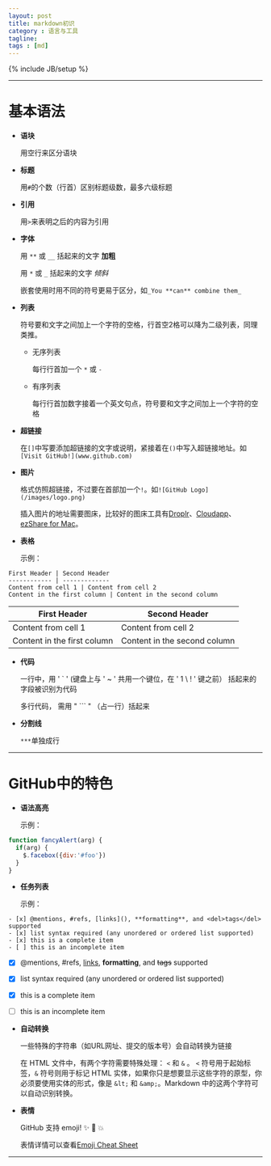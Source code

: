 ```yaml
---
layout: post
title: markdown初识
category : 语言与工具
tagline:
tags : [md]
---
```

{% include JB/setup %}

***
# 基本语法

* **语块**

  用空行来区分语块


* **标题**

  用`#`的个数（行首）区别标题级数，最多六级标题


* **引用**

  用`>`来表明之后的内容为引用


* **字体**

  用  `**`  或 `__` 括起来的文字 **加粗**

  用 `*` 或 `_` 括起来的文字 _倾斜_

  嵌套使用时用不同的符号更易于区分，如`_You **can** combine them_`

* **列表**

  符号要和文字之间加上一个字符的空格，行首空2格可以降为二级列表，同理类推。

  * 无序列表

    每行行首加一个  `*`  或  `-`

  * 有序列表

    每行行首加数字接着一个英文句点，符号要和文字之间加上一个字符的空格


* **超链接**

  在`[]`中写要添加超链接的文字或说明，紧接着在`()`中写入超链接地址。如`[Visit GitHub!](www.github.com)`


* **图片**

  格式仿照超链接，不过要在首部加一个`!`。如`![GitHub Logo](/images/logo.png)`

  插入图片的地址需要图床，比较好的图床工具有[Droplr](https://droplr.com/hello)、[Cloudapp](https://www.getcloudapp.com/)、[ezShare for Mac](https://itunes.apple.com/cn/app/yi-xiang/id672522335?mt=12&ign-mpt=uo%3D4)。


* **表格**

  示例：
```
First Header | Second Header
------------ | -------------
Content from cell 1 | Content from cell 2
Content in the first column | Content in the second column
```

First Header | Second Header
------------ | -------------
Content from cell 1 | Content from cell 2
Content in the first column | Content in the second column


* **代码**

  一行中，用 ' ` ' (键盘上与 ' ~ ' 共用一个键位，在 ' 1 \ ! ' 键之前） 括起来的字段被识别为代码

  多行代码， 需用 " ``` " （占一行）括起来


* **分割线**

  `***`单独成行


***

# GitHub中的特色

* **语法高亮**

  示例：
```javascript
function fancyAlert(arg) {
  if(arg) {
    $.facebox({div:'#foo'})
  }
}
```

* **任务列表**

  示例：
```
- [x] @mentions, #refs, [links](), **formatting**, and <del>tags</del> supported
- [x] list syntax required (any unordered or ordered list supported)
- [x] this is a complete item
- [ ] this is an incomplete item
```

- [x] @mentions, #refs, [links](), **formatting**, and <del>tags</del> supported
- [x] list syntax required (any unordered or ordered list supported)
- [x] this is a complete item
- [ ] this is an incomplete item


* **自动转换**

  一些特殊的字符串（如URL网址、提交的版本号）会自动转换为链接

  在 HTML 文件中，有两个字符需要特殊处理： `<` 和 `&` 。 `<` 符号用于起始标签，`&` 符号则用于标记 HTML 实体，如果你只是想要显示这些字符的原型，你必须要使用实体的形式，像是 `&lt;` 和 `&amp;`。Markdown 中的这两个字符可以自动识别转换。


* **表情**

  GitHub 支持 emoji! :sparkles: :camel: :boom:

  表情详情可以查看[Emoji Cheat Sheet](http://www.emoji-cheat-sheet.com/)

***
